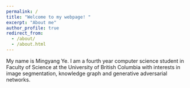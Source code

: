 ```yaml
---
permalink: /
title: "Welcome to my webpage! "
excerpt: "About me"
author_profile: true
redirect_from:
  - /about/
  - /about.html
---
```


My name is Mingyang Ye. I am a fourth year computer science student in Faculty of Science at the University of British Columbia with interests in image segmentation, knowledge graph and generative adversarial networks.
